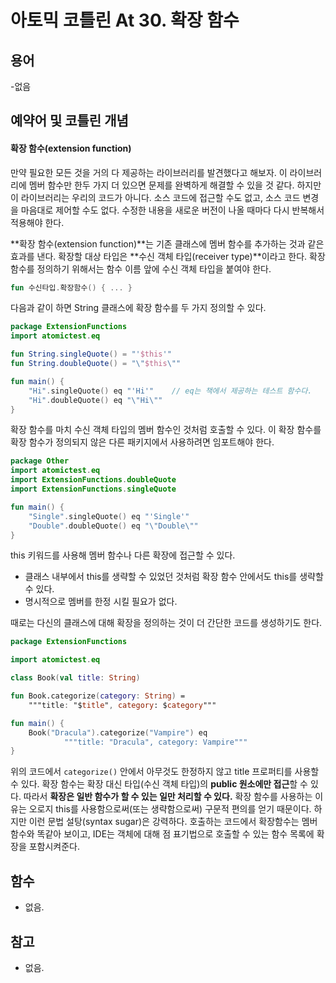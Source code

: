 # 아토믹 코틀린 At 30. 확장 함수

## 용어

-없음

## 예약어 및 코틀린 개념

#### 확장 함수(extension function)
만약 필요한 모든 것을 거의 다 제공하는 라이브러리를 발견했다고 해보자. 이 라이브러리에 멤버 함수만 한두 가지 더 있으면 문제를 완벽하게 해결할 수 있을 것 같다.
하지만 이 라이브러리는 우리의 코드가 아니다. 소스 코드에 접근할 수도 없고, 소스 코드 변경을 마음대로 제어할 수도 없다.
수정한 내용을 새로운 버전이 나올 때마다 다시 반복해서 적용해야 한다.

**확장 함수(extension function)**는 기존 클래스에 멤버 함수를 추가하는 것과 같은 효과를 낸다.
확장할 대상 타입은 **수신 객체 타입(receiver type)**이라고 한다.
확장 함수를 정의하기 위해서는 함수 이름 앞에 수신 객체 타입을 붙여야 한다.

```kotlin
fun 수신타입.확장함수() { ... }
```

다음과 같이 하면 String 클래스에 확장 함수를 두 가지 정의할 수 있다.

```kotlin
package ExtensionFunctions
import atomictest.eq

fun String.singleQuote() = "'$this'"
fun String.doubleQuote() = "\"$this\""

fun main() {
    "Hi".singleQuote() eq "'Hi'"    // eq는 책에서 제공하는 테스트 함수다.
    "Hi".doubleQuote() eq "\"Hi\""
}
```

확장 함수를 마치 수신 객체 타입의 멤버 함수인 것처럼 호출할 수 있다.
이 확장 함수를 확장 함수가 정의되지 않은 다른 패키지에서 사용하려면 임포트해야 한다.

```kotlin
package Other
import atomictest.eq
import ExtensionFunctions.doubleQuote
import ExtensionFunctions.singleQuote

fun main() {
    "Single".singleQuote() eq "'Single'"
    "Double".doubleQuote() eq "\"Double\""
}
```

this 키워드를 사용해 멤버 함수나 다른 확장에 접근할 수 있다.
- 클래스 내부에서 this를 생략할 수 있었던 것처럼 확장 함수 안에서도 this를 생략할 수 있다.
- 명시적으로 멤버를 한정 시킬 필요가 없다.

때로는 다신의 클래스에 대해 확장을 정의하는 것이 더 간단한 코드를 생성하기도 한다.

```kotlin
package ExtensionFunctions

import atomictest.eq

class Book(val title: String)

fun Book.categorize(category: String) =
    """title: "$title", category: $category"""

fun main() {
    Book("Dracula").categorize("Vampire") eq
            """title: "Dracula", category: Vampire"""
}
```

위의 코드에서 `categorize()` 안에서 아무것도 한정하지 않고 title 프로퍼티를 사용할 수 있다.
확장 함수는 확장 대신 타입(수신 객체 타입)의 **public 원소에만 접근**할 수 있다.
따라서 **확장은 일반 함수가 할 수 있는 일만 처리할 수 있다.**
확장 함수를 사용하는 이유는 오로지 this를 사용함으로써(또는 생략함으로써) 구문적 편의를 얻기 때문이다.
하지만 이런 문법 설탕(syntax sugar)은 강력하다.
호출하는 코드에서 확장함수는 멤버 함수와 똑같아 보이고, IDE는 객체에 대해 점 표기법으로 호출할 수 있는 함수 목록에 확장을 포함시켜준다.

## 함수

- 없음.

## 참고

- 없음.